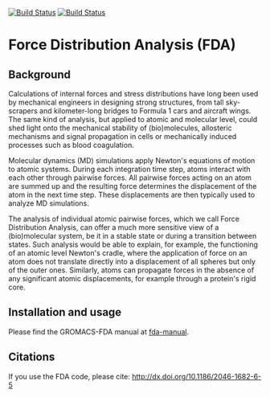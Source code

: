 [![Build Status](https://jenkins.h-its.org/buildStatus/icon?job=MBM/HITS-MBM/gromacs-fda/release-2019-fda)](https://jenkins.h-its.org/job/MBM/job/HITS-MBM/job/gromacs-fda/job/release-2019-fda/)
[![Build Status](https://travis-ci.org/HITS-MBM/gromacs-fda.svg?branch=release-2019-fda)](https://travis-ci.org/HITS-MBM/gromacs-fda)


Force Distribution Analysis (FDA)
=================================

Background
----------

Calculations of internal forces and stress distributions have long been used by mechanical engineers in designing strong structures, from tall sky-scrapers and kilometer-long bridges to Formula 1 cars and aircraft wings. The same kind of analysis, but applied to atomic and molecular level, could shed light onto the mechanical stability of (bio)molecules, allosteric mechanisms and signal propagation in cells or mechanically induced processes such as blood coagulation.

Molecular dynamics (MD) simulations apply Newton's equations of motion to atomic systems. During each integration time step, atoms interact with each other through pairwise forces. All pairwise forces acting on an atom are summed up and the resulting force determines the displacement of the atom in the next time step. These displacements are then typically used to analyze MD simulations.

The analysis of individual atomic pairwise forces, which we call Force Distribution Analysis, can offer a much more sensitive view of a (bio)molecular system, be it in a stable state or during a transition between states. Such analysis would be able to explain, for example, the functioning of an atomic level Newton's cradle, where the application of force on an atom does not translate directly into a displacement of all spheres but only of the outer ones. Similarly, atoms can propagate forces in the absence of any significant atomic displacements, for example through a protein's rigid core.

Installation and usage
----------------------

Please find the GROMACS-FDA manual at [fda-manual](fda-manual/fda-manual.pdf).

Citations
---------

If you use the FDA code, please cite: http://dx.doi.org/10.1186/2046-1682-6-5
